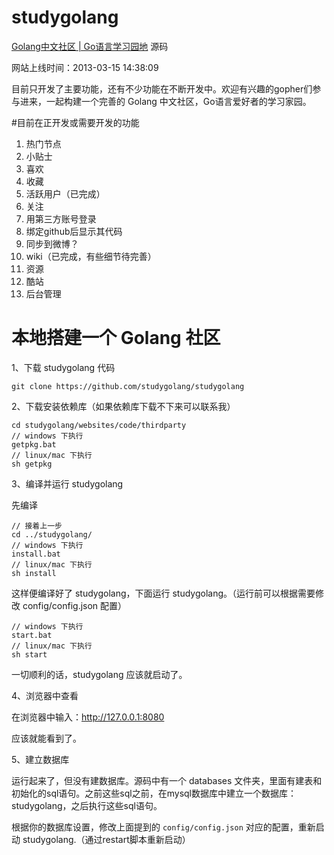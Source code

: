 studygolang
===========
[Golang中文社区 | Go语言学习园地](http://studygolang.com "Golang中文社区 | Go语言学习园地") 源码

网站上线时间：2013-03-15 14:38:09

目前只开发了主要功能，还有不少功能在不断开发中。欢迎有兴趣的gopher们参与进来，一起构建一个完善的 Golang 中文社区，Go语言爱好者的学习家园。

#目前在正开发或需要开发的功能
1. 热门节点
2. 小贴士
3. 喜欢
4. 收藏
5. 活跃用户（已完成）
6. 关注
7. 用第三方账号登录
8. 绑定github后显示其代码
9. 同步到微博？
10. wiki（已完成，有些细节待完善）
11. 资源
12. 酷站
13. 后台管理

# 本地搭建一个 Golang 社区 #

1、下载 studygolang 代码
	
	git clone https://github.com/studygolang/studygolang

2、下载安装依赖库（如果依赖库下载不下来可以联系我）

	cd studygolang/websites/code/thirdparty
	// windows 下执行
	getpkg.bat
	// linux/mac 下执行
	sh getpkg

3、编译并运行 studygolang

先编译

	// 接着上一步
	cd ../studygolang/
	// windows 下执行
	install.bat
	// linux/mac 下执行
	sh install
	
这样便编译好了 studygolang，下面运行 studygolang。（运行前可以根据需要修改 config/config.json 配置）

	// windows 下执行
	start.bat
	// linux/mac 下执行
	sh start

一切顺利的话，studygolang 应该就启动了。

4、浏览器中查看

在浏览器中输入：http://127.0.0.1:8080

应该就能看到了。

5、建立数据库

运行起来了，但没有建数据库。源码中有一个 databases 文件夹，里面有建表和初始化的sql语句。之前这些sql之前，在mysql数据库中建立一个数据库：studygolang，之后执行这些sql语句。

根据你的数据库设置，修改上面提到的 `config/config.json` 对应的配置，重新启动 studygolang.（通过restart脚本重新启动）